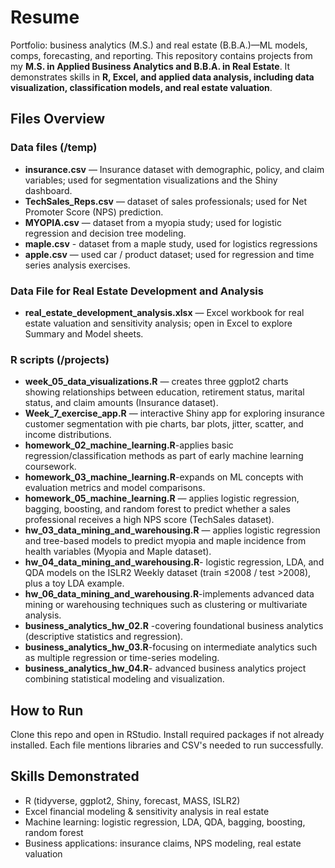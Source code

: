 # Resume
Portfolio: business analytics (M.S.) and real estate (B.B.A.)—ML models, comps, forecasting, and reporting.
This repository contains projects from my **M.S. in Applied Business Analytics and B.B.A. in Real Estate**. It demonstrates skills in **R, Excel, and applied data analysis, including data visualization, classification models, and real estate valuation**.


## Files Overview

### Data files (/temp)
- **insurance.csv** — Insurance dataset with demographic, policy, and claim variables; used for segmentation visualizations and the Shiny dashboard.  
- **TechSales_Reps.csv** — dataset of sales professionals; used for Net Promoter Score (NPS) prediction.  
- **MYOPIA.csv** — dataset from a myopia study; used for logistic regression and decision tree modeling.
- **maple.csv** - dataset from a maple study, used for logistics regressions
- **apple.csv** — used car / product dataset; used for regression and time series analysis exercises.

### Data File for Real Estate Development and Analysis
- **real_estate_development_analysis.xlsx** — Excel workbook for real estate valuation and sensitivity analysis; open in Excel to explore Summary and Model sheets.  

### R scripts (/projects)
- **week_05_data_visualizations.R** — creates three ggplot2 charts showing relationships between education, retirement status, marital status, and claim amounts (Insurance dataset).  
- **Week_7_exercise_app.R** — interactive Shiny app for exploring insurance customer segmentation with pie charts, bar plots, jitter, scatter, and income distributions.
- **homework_02_machine_learning.R**-applies basic regression/classification methods as part of early machine learning coursework.  
- **homework_03_machine_learning.R**-expands on ML concepts with evaluation metrics and model comparisons.  
- **homework_05_machine_learning.R** — applies logistic regression, bagging, boosting, and random forest to predict whether a sales professional receives a high NPS score (TechSales dataset).  
- **hw_03_data_mining_and_warehousing.R** — applies logistic regression and tree-based models to predict myopia and maple incidence from health variables (Myopia and Maple dataset).
- **hw_04_data_mining_and_warehousing.R**- logistic regression, LDA, and QDA models on the ISLR2 Weekly dataset (train ≤2008 / test >2008), plus a toy LDA example.
- **hw_06_data_mining_and_warehousing.R**-implements advanced data mining or warehousing techniques such as clustering or multivariate analysis. 
- **business_analytics_hw_02.R** -covering foundational business analytics (descriptive statistics and regression). 
- **business_analytics_hw_03.R**-focusing on intermediate analytics such as multiple regression or time-series modeling.  
- **business_analytics_hw_04.R**- advanced business analytics project combining statistical modeling and visualization.  
  
## How to Run
Clone this repo and open in RStudio. Install required packages if not already installed. Each file mentions libraries and CSV's needed to run successfully. 

## Skills Demonstrated
- R (tidyverse, ggplot2, Shiny, forecast, MASS, ISLR2)  
- Excel financial modeling & sensitivity analysis in real estate
- Machine learning: logistic regression, LDA, QDA, bagging, boosting, random forest  
- Business applications: insurance claims, NPS modeling, real estate valuation  
